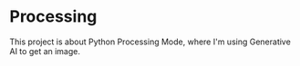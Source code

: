 # Processing
This project is about Python Processing Mode, where I'm using Generative AI to get an image.
